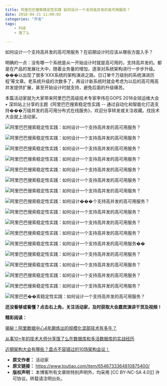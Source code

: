 ```yaml
---
title: 阿里巴巴搜索稳定性实践 如何设计一个支持高并发的高可用服务？
date: 2018-04-21 11:09:03
categories: "开发"
tags:
	- 科技
	- 饿了么

---
```


如何设计一个支持高并发的高可用服务？在前期设计时应该从哪些方面入手？

明确的一点：没有哪一个系统是从一开始设计时就是高可用的，支持高并发的。都是在产品的发展壮大中，随着业务量的增加，逐渐对系统架构进行一步步升级。���以出现了很多‘XXX系统的架构演进之路，日订单千万级别的系统演进历程’等文章。老系统升级的次数多了，再设计新系统时就会考虑为以后的高可用高并发提供扩展，甚至开始设计时就支持，避免后面的升级痛苦。

本篇活动家就为大家带来阿里巴巴高级技术专家李伟在GOPS 2018全球运维大会 • 深圳站上分享的主题《阿里巴巴搜索稳定性实践 -- 通过自动化和智能化打造支持���万级并发的高可用分布式在线服务》，欢迎分享转发或关注收藏。找技术大会就上活动家。

![阿里巴巴搜索稳定性实践：如何设计一个支持高并发的高可用服务？][152427587474451bcccad7e]

![阿里巴巴搜索稳定性实践：如何设计一个支持高并发的高可用服务？][7JBJ-2UFY-ZR63.jpg]

![阿里巴巴搜索稳定性实践：如何设计一个支持高并发的高可用服务？][UB7R-E2MM-IJA3.jpg]

![阿里巴巴搜索稳定性实践：如何设计一个支持高并发的高可用服务？][NAYM-B3UA-EURZ.jpg]

![阿里巴巴搜索稳定性实践：如何设计一个支持高并发的高可用服务？][15242761069110b99aa1bee]

![阿里巴巴搜索稳定性实践：如何设计一个支持高并发的高可用服务？][1524276122546601afea11f]

![阿里巴巴搜索稳定性实践：如何设计一个支持高并发的高可用服务？][15242761883608e3f85207a]

![阿里巴巴搜索稳定性实践：如何设计���个支持高并发的高可用服务？][NV2U-2IJJ-QIAU.jpg]

![阿里巴巴搜索稳定性实践：如何设计一个支持高并发的高可用服务？][YVYE-YUQ7-ZB3I.jpg]

![阿里巴巴搜索稳定性实践：如何设计一个支持高并发的高可用服务？][M3MM-6RIM-2UNA.jpg]

![阿里巴巴搜索稳定性实践：如何设计一个支持高并发的高可用服务？][QNFI-UYVZ-J3AM.jpg]

![阿里巴巴搜索稳定性实践：如何设计一个支持高并发的高可用服务��][NAR3-AQYU-2YIY.jpg]

![阿里巴巴搜索稳定性实践：如何设计一个支持高并发的高可用服务？][3MZJ-UBVZ-IJVV.jpg]

![阿里巴巴搜索稳定性实践：如何设计一个支持高并发的高可用服务？][ZABM-ZRBZ-BUVQ.jpg]

![阿里巴巴搜索稳定性实践：如何设计一个支持高并发的高可用服务？][YZ7N-NYNY-AYYU.jpg]

![阿里巴巴搜索稳定性实践：如何设计一个支持高并发的高可用服务？][RZMF-IQBR-ZEJM.jpg]

![阿里巴巴��索稳定性实践：如何设计一个支持高并发的高可用服务？][MQIJ-EVRQ-IJJQ.jpg]

**还没看够或看懂？点击右上角，关注活动家，及时获取大会嘉宾演讲干货及视频！**

**精彩阅读：**

[揭秘！阿里数据中心4年磨炼出的规模化混部技术有多牛？][4]


[从事10+年的技术大师分享饿了么在数据库和多活数据库的实战经历][10]


[近期架构大会有哪些？盘点不容错过的10场架构会议！][10 1]



[152427587474451bcccad7e]: http://p3.pstatp.com/large/pgc-image/152427587474451bcccad7e
[7JBJ-2UFY-ZR63.jpg]: /pro/os/crawler/7JBJ-2UFY-ZR63.jpg
[UB7R-E2MM-IJA3.jpg]: /pro/os/crawler/UB7R-E2MM-IJA3.jpg
[NAYM-B3UA-EURZ.jpg]: /pro/os/crawler/NAYM-B3UA-EURZ.jpg
[15242761069110b99aa1bee]: http://p1.pstatp.com/large/pgc-image/15242761069110b99aa1bee
[1524276122546601afea11f]: http://p1.pstatp.com/large/pgc-image/1524276122546601afea11f
[15242761883608e3f85207a]: http://p3.pstatp.com/large/pgc-image/15242761883608e3f85207a
[NV2U-2IJJ-QIAU.jpg]: /pro/os/crawler/NV2U-2IJJ-QIAU.jpg
[YVYE-YUQ7-ZB3I.jpg]: /pro/os/crawler/YVYE-YUQ7-ZB3I.jpg
[M3MM-6RIM-2UNA.jpg]: /pro/os/crawler/M3MM-6RIM-2UNA.jpg
[QNFI-UYVZ-J3AM.jpg]: /pro/os/crawler/QNFI-UYVZ-J3AM.jpg
[NAR3-AQYU-2YIY.jpg]: /pro/os/crawler/NAR3-AQYU-2YIY.jpg
[3MZJ-UBVZ-IJVV.jpg]: /pro/os/crawler/3MZJ-UBVZ-IJVV.jpg
[ZABM-ZRBZ-BUVQ.jpg]: /pro/os/crawler/ZABM-ZRBZ-BUVQ.jpg
[YZ7N-NYNY-AYYU.jpg]: /pro/os/crawler/YZ7N-NYNY-AYYU.jpg
[RZMF-IQBR-ZEJM.jpg]: /pro/os/crawler/RZMF-IQBR-ZEJM.jpg
[MQIJ-EVRQ-IJJQ.jpg]: /pro/os/crawler/MQIJ-EVRQ-IJJQ.jpg
[4]: http://toutiao.com/item/6546370450174247438/
[10]: http://toutiao.com/item/6546360510055449092/
[10 1]: http://toutiao.com/item/6543821446722880013/
 *  **原文作者：** 活动家
 *  **原文链接：** https://www.toutiao.com/item/6546733364810875400/
 *  **版权声明：** 本博客所有文章除特别声明外，均采用 [CC BY-NC-SA 4.0][] 许可协议。转载请注明出处。